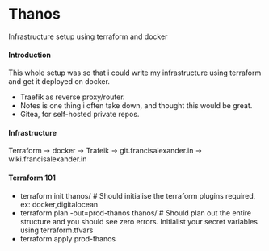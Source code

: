 # Thanos

Infrastructure setup using terraform and docker

#### Introduction

This whole setup was so that i could write my infrastructure using terraform and get it deployed on docker.

- Traefik as reverse proxy/router.
- Notes is one thing i often take down, and thought this would be great.
- Gitea, for self-hosted private repos.

#### Infrastructure

Terraform -> docker -> Trafeik -> git.francisalexander.in
		               -> wiki.francisalexander.in


#### Terraform 101

- terraform init thanos/ # Should initialise the terraform plugins required, ex: docker,digitalocean
- terraform plan -out=prod-thanos thanos/ # Should plan out the entire structure and you should see zero errors. Initialist your secret variables using terraform.tfvars
- terraform apply prod-thanos
